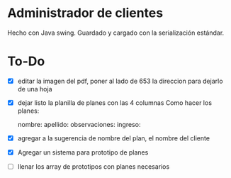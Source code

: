 # Administrador de clientes
Hecho con Java swing. Guardado y cargado con la serialización estándar.

# To-Do
- [x] editar la imagen del pdf, poner al lado de 653 la direccion para dejarlo de una hoja
- [x] dejar listo la planilla de planes con las 4 columnas
    Como hacer los planes:

    nombre:
    apellido:
    observaciones:
    ingreso:



- [x] agregar a la sugerencia de nombre del plan, el nombre del cliente
- [x] Agregar un sistema para prototipo de planes
- [ ] llenar los array de prototipos con planes necesarios
